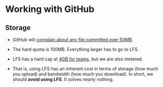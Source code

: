 # Working with GitHub

## Storage

* GitHub will [complain about any file committed over 50MB](https://docs.github.com/en/repositories/working-with-files/managing-large-files/about-large-files-on-github).

* The hard quota is 100MB. Everything larger has to go to LFS.

* LFS has a hard cap at [4GB for teams](https://docs.github.com/en/repositories/working-with-files/managing-large-files/about-git-large-file-storage), but we are also metered.

* That is, using LFS has an inherent cost in terms of storage (how much you upload) and bandwidth (how much you download). In short, we should **avoid using LFS**. It solves nearly nothing.
